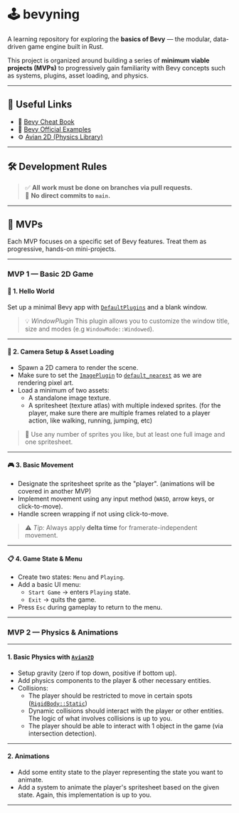 # 🕹️ bevyning

A learning repository for exploring the **basics of Bevy** — the modular, data-driven game engine built in Rust.

This project is organized around building a series of **minimum viable projects (MVPs)** to progressively gain familiarity with Bevy concepts such as systems, plugins, asset loading, and physics.

---

## 🔗 Useful Links

- 📘 [Bevy Cheat Book](https://bevy-cheatbook.github.io/)
- 📁 [Bevy Official Examples](https://github.com/bevyengine/bevy/tree/main/examples)
- ⚙️ [Avian 2D (Physics Library)](https://docs.rs/avian2d/latest/avian2d/)

---

## 🛠️ Development Rules

> ✅ **All work must be done on branches via pull requests.**  
> 🚫 **No direct commits to `main`.**

---

## 🎯 MVPs

Each MVP focuses on a specific set of Bevy features. Treat them as progressive, hands-on mini-projects.

---

### MVP 1 — Basic 2D Game

#### 🧪 1. Hello World

Set up a minimal Bevy app with [`DefaultPlugins`](https://docs.rs/bevy/latest/bevy/struct.DefaultPlugins.html) and a blank window.

> 💡 *WindowPlugin* This plugin allows you to customize the window title, size and modes (e.g `WindowMode::Windowed`).

---

#### 🎥 2. Camera Setup & Asset Loading

- Spawn a 2D camera to render the scene.
- Make sure to set the [`ImagePlugin`](https://docs.rs/bevy/latest/bevy/prelude/struct.ImagePlugin.html) to [`default_nearest`](https://docs.rs/bevy/latest/bevy/prelude/struct.ImagePlugin.html#method.default_nearest) as we are rendering pixel art.
- Load a minimum of two assets:
  - A standalone image texture.
  - A spritesheet (texture atlas) with multiple indexed sprites. (for the player, make sure there are multiple frames related to a player action, like walking, running, jumping, etc)

> 🎨 Use any number of sprites you like, but at least one full image and one spritesheet.

---

#### 🎮 3. Basic Movement

- Designate the spritesheet sprite as the "player". (animations will be covered in another MVP)
- Implement movement using any input method (`WASD`, arrow keys, or click-to-move).
- Handle screen wrapping if not using click-to-move.

> ⚠️ *Tip:* Always apply **delta time** for framerate-independent movement.

---

#### 📋 4. Game State & Menu

- Create two states: `Menu` and `Playing`.
- Add a basic UI menu:
  - `Start Game` → enters `Playing` state.
  - `Exit` → quits the game.
- Press `Esc` during gameplay to return to the menu.

---

### MVP 2 — Physics & Animations

---
#### 1. Basic Physics with [`Avian2D`](https://docs.rs/avian2d/latest/avian2d/)

- Setup gravity (zero if top down, positive if bottom up).
- Add physics components to the player & other necessary entities.
- Collisions:
    - The player should be restricted to move in certain spots ([`RigidBody::Static`](https://docs.rs/avian2d/latest/avian2d/dynamics/rigid_body/enum.RigidBody.html))
    - Dynamic collisions should interact with the player or other entities. The logic of what involves collisions is up to you.
    - The player should be able to interact with 1 object in the game (via intersection detection).
---

#### 2. Animations
- Add some entity state to the player representing the state you want to animate.
- Add a system to animate the player's spritesheet based on the given state. Again, this implementation is up to you.
---
